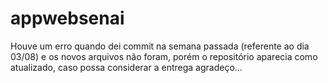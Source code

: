# appwebsenai


Houve um erro quando dei commit na semana passada (referente ao dia 03/08) e os novos arquivos não foram, porém o repositório aparecia como atualizado, caso possa considerar a entrega agradeço...

